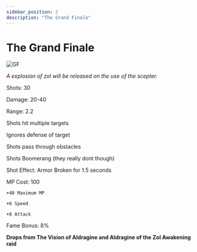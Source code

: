 ```yaml
---
sidebar_position: 2
description: "The Grand Finale"
---
```


# The Grand Finale

![GF](https://vwiki.valorserver.com/api/item/picture/the%20grand%20finale)

<i>A explosion of zol will be released on the use of the scepter.</i>

Shots: 30

Damage: 20-40

Range: 2.2

Shots hit multiple targets

Ignores defense of target

Shots pass through obstacles

Shots Boomerang (they really dont though)

Shot Effect: Armor Broken for 1.5 seconds

MP Cost: 100

    +40 Maximum MP

    +6 Speed
    
    +8 Attack

Fame Bonus: 8%

**Drops from The Vision of Aldragine and Aldragine of the Zol Awakening raid**
